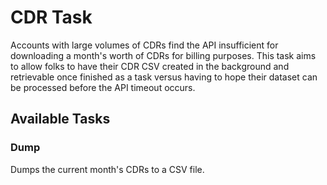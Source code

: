 # CDR Task

Accounts with large volumes of CDRs find the API insufficient for downloading a month's worth of CDRs for billing purposes. This task aims to allow folks to have their CDR CSV created in the background and retrievable once finished as a task versus having to hope their dataset can be processed before the API timeout occurs.

## Available Tasks

### Dump

Dumps the current month's CDRs to a CSV file.
